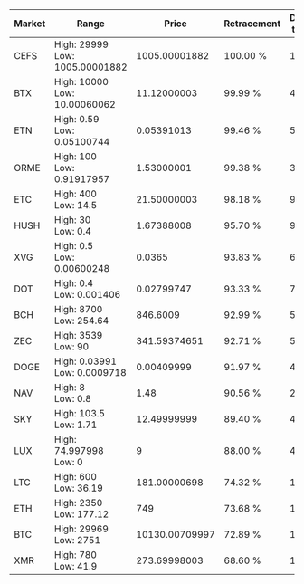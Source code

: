 | Market | Range | Price| Retracement | Doubles to 50% |
| --- | --- | --- | --- | --- |
| CEFS | High: 29999<br />Low: 1005.00001882 | 1005.00001882 | 100.00 % | 15.42 |
| BTX | High: 10000<br />Low: 10.00060062 | 11.12000003 | 99.99 % | 450.09 |
| ETN | High: 0.59<br />Low: 0.05100744 | 0.05391013 | 99.46 % | 5.95 |
| ORME | High: 100<br />Low: 0.91917957 | 1.53000001 | 99.38 % | 32.98 |
| ETC | High: 400<br />Low: 14.5 | 21.50000003 | 98.18 % | 9.64 |
| HUSH | High: 30<br />Low: 0.4 | 1.67388008 | 95.70 % | 9.08 |
| XVG | High: 0.5<br />Low: 0.00600248 | 0.0365 | 93.83 % | 6.93 |
| DOT | High: 0.4<br />Low: 0.001406 | 0.02799747 | 93.33 % | 7.17 |
| BCH | High: 8700<br />Low: 254.64 | 846.6009 | 92.99 % | 5.29 |
| ZEC | High: 3539<br />Low: 90 | 341.59374651 | 92.71 % | 5.31 |
| DOGE | High: 0.03991<br />Low: 0.0009718 | 0.00409999 | 91.97 % | 4.99 |
| NAV | High: 8<br />Low: 0.8 | 1.48 | 90.56 % | 2.97 |
| SKY | High: 103.5<br />Low: 1.71 | 12.49999999 | 89.40 % | 4.21 |
| LUX | High: 74.997998<br />Low: 0 | 9 | 88.00 % | 4.17 |
| LTC | High: 600<br />Low: 36.19 | 181.00000698 | 74.32 % | 1.76 |
| ETH | High: 2350<br />Low: 177.12 | 749 | 73.68 % | 1.69 |
| BTC | High: 29969<br />Low: 2751 | 10130.00709997 | 72.89 % | 1.62 |
| XMR | High: 780<br />Low: 41.9 | 273.69998003 | 68.60 % | 1.50 |
